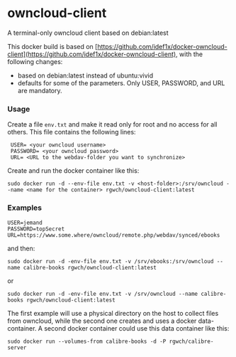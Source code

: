 # owncloud-client
A terminal-only owncloud client based on debian:latest

This docker build is based on [https://github.com/idef1x/docker-owncloud-client](https://github.com/idef1x/docker-owncloud-client),
with the following changes:

* based on debian:latest instead of ubuntu:vivid
* defaults for some of the parameters. Only USER, PASSWORD, and URL are mandatory.

### Usage

Create a file `env.txt` and make it read only for root and no access for all others. This file contains the following lines:

     USER= <your owncloud username>
     PASSWORD= <your owncloud password>
     URL= <URL to the webdav-folder you want to synchronize>

Create and run the docker container like this:

    sudo docker run -d --env-file env.txt -v <host-folder>:/srv/owncloud --name <name for the container> rgwch/owncloud-client:latest

### Examples

    USER=jemand
    PASSWORD=topSecret
    URL=https://www.some.where/owncloud/remote.php/webdav/synced/ebooks

and then:

    sudo docker run -d -env-file env.txt -v /srv/ebooks:/srv/owncloud --name calibre-books rgwch/owncloud-client:latest

or

    sudo docker run -d -env-file env.txt -v /srv/owncloud --name calibre-books rgwch/owncloud-client:latest

The first example will use a physical directory on the host to collect files from owncloud, while the second one creates and uses a docker data-container. A second docker container could use this data container like this:

    sudo docker run --volumes-from calibre-books -d -P rgwch/calibre-server
